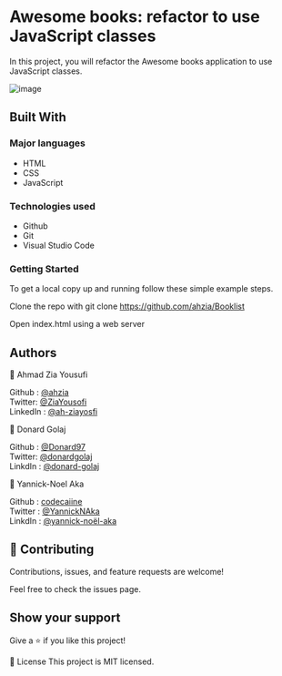 # Awesome books: refactor to use JavaScript classes
In this project, you will refactor the Awesome books application to use JavaScript classes.

![image](https://user-images.githubusercontent.com/74506933/129715202-bf2c6b09-839f-4470-8af4-b1fafb96b659.png)



## Built With

### Major languages
- HTML
- CSS
- JavaScript

### Technologies used
- Github
- Git
- Visual Studio Code

### Getting Started 

To get a local copy up and running follow these simple example steps.

Clone the repo with git clone https://github.com/ahzia/Booklist

Open index.html using a web server

## Authors
👤 Ahmad Zia Yousufi 

Github : [@ahzia](https://github.com/ahzia) <br>
Twitter: [@ZiaYousofi](https://twitter.com/ZiaYousofi)<br>
LinkedIn : [@ah-ziayosfi](https://www.linkedin.com/in/ah-ziayosfi/)

👤 Donard Golaj

Github : [@Donard97](https://github.com/Donard97) <br>
Twitter: [@donardgolaj](https://twitter.com/donardgolaj) <br>
LinkdIn : [@donard-golaj](https://www.linkedin.com/in/donard-golaj/) <br>

👤 Yannick-Noel Aka 

Github : [codecaiine](https://github.com/codecaiine) <br>
Twitter : [@YannickNAka](https://twitter.com/YannickNAka)<br>
LinkdIn : [@yannick-noël-aka](https://www.linkedin.com/in/yannick-no%C3%ABl-aka/) 

## 🤝 Contributing
Contributions, issues, and feature requests are welcome!

Feel free to check the issues page.

## Show your support
Give a ⭐️ if you like this project!

📝 License
This project is MIT licensed.

